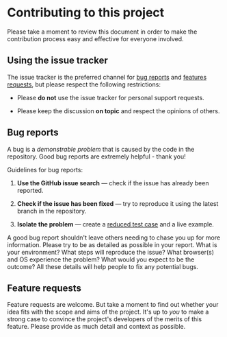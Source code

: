 # Contributing to this project

Please take a moment to review this document in order to make the contribution process easy and effective for everyone
involved.

## Using the issue tracker

The issue tracker is the preferred channel for [bug reports](#bugs) and
[features requests](#features), but please respect the following restrictions:

* Please **do not** use the issue tracker for personal support requests.

* Please keep the discussion **on topic** and respect the opinions of others.

<a name="bugs"></a>

## Bug reports

A bug is a _demonstrable problem_ that is caused by the code in the repository. Good bug reports are extremely helpful -
thank you!

Guidelines for bug reports:

1. **Use the GitHub issue search** &mdash; check if the issue has already been reported.

2. **Check if the issue has been fixed** &mdash; try to reproduce it using the latest branch in the repository.

3. **Isolate the problem** &mdash; create a [reduced test case](http://css-tricks.com/reduced-test-cases/) and a live
   example.

A good bug report shouldn't leave others needing to chase you up for more information. Please try to be as detailed as
possible in your report. What is your environment? What steps will reproduce the issue? What browser(s) and OS
experience the problem? What would you expect to be the outcome? All these details will help people to fix any potential
bugs.

<a name="features"></a>

## Feature requests

Feature requests are welcome. But take a moment to find out whether your idea fits with the scope and aims of the
project. It's up to *you* to make a strong case to convince the project's developers of the merits of this feature.
Please provide as much detail and context as possible.
